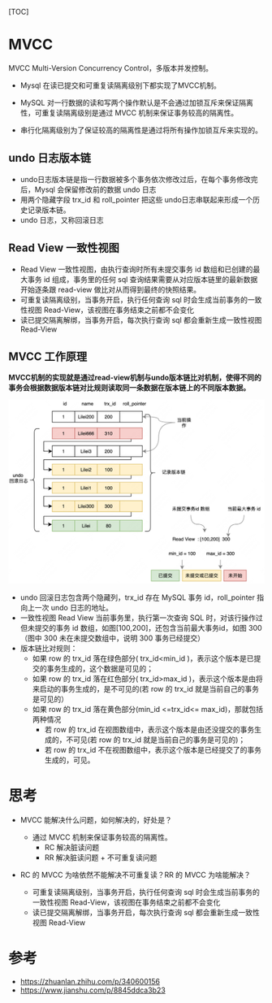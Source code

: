 [TOC]

# MVCC

MVCC  Multi-Version Concurrency Control，多版本并发控制。

- Mysql 在读已提交和可重复读隔离级别下都实现了MVCC机制。

- MySQL 对一行数据的读和写两个操作默认是不会通过加锁互斥来保证隔离性，可重复读隔离级别是通过 MVCC 机制来保证事务较高的隔离性。
- 串行化隔离级别为了保证较高的隔离性是通过将所有操作加锁互斥来实现的。


## undo 日志版本链
- undo日志版本链是指一行数据被多个事务依次修改过后，在每个事务修改完后，Mysql 会保留修改前的数据 undo 日志
- 用两个隐藏字段 trx_id 和 roll_pointer 把这些 undo日志串联起来形成一个历史记录版本链。
- undo 日志，又称回滚日志

## Read View 一致性视图

- Read View 一致性视图，由执行查询时所有未提交事务 id 数组和已创建的最大事务 id 组成，事务里的任何 sql 查询结果需要从对应版本链里的最新数据开始逐条跟 read-view 做比对从而得到最终的快照结果。
- 可重复读隔离级别，当事务开启，执行任何查询 sql 时会生成当前事务的一致性视图 Read-View，该视图在事务结束之前都不会变化
- 读已提交隔离解绑，当事务开启，每次执行查询 sql 都会重新生成一致性视图 Read-View

## MVCC 工作原理

**MVCC机制的实现就是通过read-view机制与undo版本链比对机制，使得不同的事务会根据数据版本链对比规则读取同一条数据在版本链上的不同版本数据。**

![image-20230418204723811](./../../resources/image/mysql/mvcc.png)

- undo 回滚日志包含两个隐藏列，trx_id 存在 MySQL 事务 id，roll_pointer 指向上一次 undo 日志的地址。
- 一致性视图 Read View 当前事务里，执行第一次查询 SQL 时，对该行操作过但未提交的事务 id 数组，如图[100,200]，还包含当前最大事务id，如图 300（图中 300 未在未提交数组中，说明 300 事务已经提交）
- 版本链比对规则：
  - 如果 row 的 trx_id 落在绿色部分( trx_id<min_id )，表示这个版本是已提交的事务生成的，这个数据是可见的；
  - 如果 row 的 trx_id 落在红色部分( trx_id>max_id )，表示这个版本是由将来启动的事务生成的，是不可见的(若 row 的 trx_id 就是当前自己的事务是可见的）
  - 如果 row 的 trx_id 落在黄色部分(min_id <=trx_id<= max_id)，那就包括两种情况
    - 若 row 的 trx_id 在视图数组中，表示这个版本是由还没提交的事务生成的，不可见(若 row 的 trx_id 就是当前自己的事务是可见的)；
    - 若 row 的 trx_id 不在视图数组中，表示这个版本是已经提交了的事务生成的，可见。



# 思考

- MVCC 能解决什么问题，如何解决的，好处是？
  - 通过 MVCC 机制来保证事务较高的隔离性。
    - RC 解决脏读问题
    - RR 解决脏读问题 + 不可重复读问题

- RC 的 MVCC 为啥依然不能解决不可重复读？RR 的 MVCC 为啥能解决？
  - 可重复读隔离级别，当事务开启，执行任何查询 sql 时会生成当前事务的一致性视图 Read-View，该视图在事务结束之前都不会变化
  - 读已提交隔离解绑，当事务开启，每次执行查询 sql 都会重新生成一致性视图 Read-View

# 参考

- https://zhuanlan.zhihu.com/p/340600156
- https://www.jianshu.com/p/8845ddca3b23
